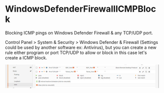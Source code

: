 # WindowsDefenderFirewallICMPBlock
Blocking ICMP pings on Windows Defender Firewall &amp; any TCP/UDP port.

Control Panel > System & Security > Windows Defender & Firewall (Settings could be used by another software ex: Antivirus), but you can create a new rule either program or port TCP/UDP to allow or block in this case let's create a ICMP block.

![Screenshot](https://github.com/jasnnh/OPNsenseFirewallPortBlock/blob/main/image6.png)
